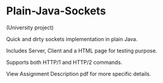 # Plain-Java-Sockets

(University project)

Quick and dirty sockets implementation in plain Java.

Includes Server, Client and a HTML page for testing purpose.

Supports both HTTP/1 and HTTP/2 commands.

View Assignment Description pdf for more specific details.
